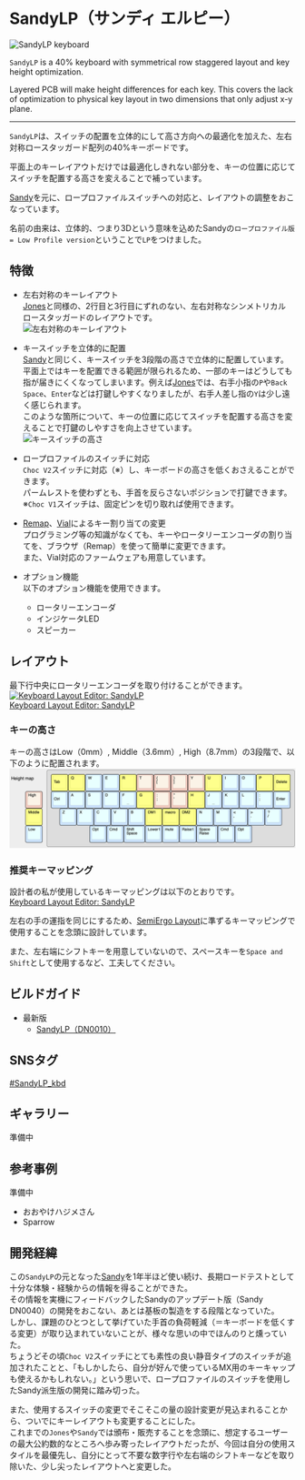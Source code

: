 # SandyLP（サンディ エルピー）

![SandyLP keyboard](/assets/README/aaa.jpeg)  

`SandyLP` is a 40% keyboard with symmetrical row staggered layout and key height optimization.

Layered PCB will make height differences for each key.
This covers the lack of optimization to physical key layout in two dimensions that only adjust x-y plane.

---

`SandyLP`は、スイッチの配置を立体的にして高さ方向への最適化を加えた、左右対称ロースタッガード配列の40%キーボードです。  

平面上のキーレイアウトだけでは最適化しきれない部分を、キーの位置に応じてスイッチを配置する高さを変えることで補っています。

[Sandy](https://github.com/jpskenn/Sandy)を元に、ロープロファイルスイッチへの対応と、レイアウトの調整をおこなっています。

名前の由来は、立体的、つまり3Dという意味を込めたSandyの`ロープロファイル版 = Low Profile version`ということで`LP`をつけました。

## 特徴

- 左右対称のキーレイアウト  
  [Jones](https://github.com/jpskenn/Jones)と同様の、2行目と3行目にずれのない、左右対称なシンメトリカル ロースタッガードのレイアウトです。  
  ![左右対称のキーレイアウト](/assets/README/aaa.jpeg)

- キースイッチを立体的に配置  
  [Sandy](https://github.com/jpskenn/Sandy)と同じく、キースイッチを3段階の高さで立体的に配置しています。  
  平面上ではキーを配置できる範囲が限られるため、一部のキーはどうしても指が届きにくくなってしまいます。例えば[Jones](https://github.com/jpskenn/Jones)では、右手小指の`P`や`Back Space`、`Enter`などは打鍵しやすくなりましたが、右手人差し指の`Y`は少し遠く感じられます。  
  このような箇所について、キーの位置に応じてスイッチを配置する高さを変えることで打鍵のしやすさを向上させています。  
  ![キースイッチの高さ](/assets/README/aaa.jpeg)

- ロープロファイルのスイッチに対応  
  `Choc V2`スイッチに対応（※）し、キーボードの高さを低くおさえることができます。  
  パームレストを使わずとも、手首を反らさないポジションで打鍵できます。
  ※`Choc V1`スイッチは、固定ピンを切り取れば使用できます。

- [Remap](https://remap-keys.app)、[Vial]()によるキー割り当ての変更  
  プログラミング等の知識がなくても、キーやロータリーエンコーダの割り当てを、ブラウザ（Remap）を使って簡単に変更できます。  
  また、Vial対応のファームウェアも用意しています。

- オプション機能  
  以下のオプション機能を使用できます。  
  - ロータリーエンコーダ
  - インジケータLED
  - スピーカー

## レイアウト

最下行中央にロータリーエンコーダを取り付けることができます。  
[![Keyboard Layout Editor: SandyLP](/assets/README/layout.png)  
Keyboard Layout Editor: SandyLP](https://www.keyboard-layout-editor.com/#/gists/29f5da09ffa69ab85efa4c68b556282b)

### キーの高さ

キーの高さはLow（0mm）, Middle（3.6mm）, High（8.7mm）の3段階で、以下のように配置されます。  
![キーの高さ](/assets/README/layout_height_map.png)

### 推奨キーマッピング

設計者の私が使用しているキーマッピングは以下のとおりです。  
[Keyboard Layout Editor: SandyLP](http://)

左右の手の運指を同じにするため、[SemiErgo Layout](https://github.com/mtei/SemiErgo_Layout)に準ずるキーマッピングで使用することを念頭に設計しています。

また、左右端にシフトキーを用意していないので、スペースキーを`Space and Shift`として使用するなど、工夫してください。

## ビルドガイド

- 最新版
  - [SandyLP（DN0010）](/docs/BuildGuide_DN0010.md)

## SNSタグ

[#SandyLP_kbd](https://twitter.com/search?q=%23SandyLP_kbd)

## ギャラリー

準備中

## 参考事例

準備中

- おおやけハジメさん
- Sparrow

## 開発経緯

この`SandyLP`の元となった[Sandy](https://github.com/jpskenn/Sandy)を1年半ほど使い続け、長期ロードテストとして十分な体験・経験からの情報を得ることができた。  
その情報を実機にフィードバックしたSandyのアップデート版（Sandy DN0040）の開発をおこない、あとは基板の製造をする段階となっていた。  
しかし、課題のひとつとして挙げていた手首の負荷軽減（＝キーボードを低くする変更）が取り込まれていないことが、様々な思いの中でほんのりと燻っていた。  
ちょうどその頃`Choc V2`スイッチにとても素性の良い静音タイプのスイッチが追加されたことと、「もしかしたら、自分が好んで使っているMX用のキーキャップも使えるかもしれない。」という思いで、ロープロファイルのスイッチを使用したSandy派生版の開発に踏み切った。  

また、使用するスイッチの変更でそこそこの量の設計変更が見込まれることから、ついでにキーレイアウトも変更することにした。  
これまでの`Jones`や`Sandy`では頒布・販売することを念頭に、想定するユーザーの最大公約数的なところへ歩み寄ったレイアウトだったが、今回は自分の使用スタイルを最優先し、自分にとって不要な数字行や左右端のシフトキーなどを取り除いた、少し尖ったレイアウトへと変更した。
